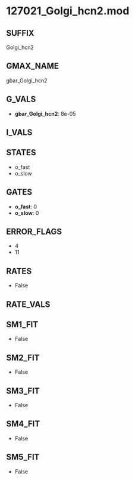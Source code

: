 # 127021_Golgi_hcn2.mod

## SUFFIX

Golgi_hcn2

## GMAX_NAME

gbar_Golgi_hcn2

## G_VALS

- **gbar_Golgi_hcn2**: 8e-05

## I_VALS


## STATES

- o_fast
- o_slow

## GATES

- **o_fast**: 0
- **o_slow**: 0

## ERROR_FLAGS

- 4
- 11

## RATES

- False

## RATE_VALS


## SM1_FIT

- False

## SM2_FIT

- False

## SM3_FIT

- False

## SM4_FIT

- False

## SM5_FIT

- False

